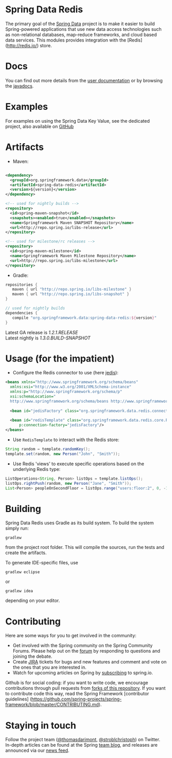 Spring Data Redis
=======================

The primary goal of the [Spring Data](http://projects.spring.io/spring-data/) project is to make it easier to build Spring-powered applications that use new data access technologies such as non-relational databases, map-reduce frameworks, and cloud based data services.
This modules provides integration with the [Redis] (http://redis.io/) store. 

# Docs

You can find out more details from the [user documentation](http://docs.spring.io/spring-data/data-redis/docs/current/reference/html/) or by browsing the [javadocs](http://docs.spring.io/spring-data/data-redis/docs/current/api/).

# Examples

For examples on using the Spring Data Key Value, see the dedicated project, also available on [GitHub](https://github.com/spring-projects/spring-data-keyvalue-examples)

# Artifacts

* Maven:

~~~~~ xml

<dependency>
  <groupId>org.springframework.data</groupId>
  <artifactId>spring-data-redis</artifactId>
  <version>${version}</version>
</dependency> 

<!-- used for nightly builds -->
<repository>
  <id>spring-maven-snapshot</id>
  <snapshots><enabled>true</enabled></snapshots>
  <name>Springframework Maven SNAPSHOT Repository</name>
  <url>http://repo.spring.io/libs-release</url>
</repository> 

<!-- used for milestone/rc releases -->
<repository>
  <id>spring-maven-milestone</id>
  <name>Springframework Maven Milestone Repository</name>
  <url>http://repo.spring.io/libs-milestone</url>
</repository> 
~~~~~

* Gradle: 

~~~~~ groovy
repositories {
   maven { url "http://repo.spring.io/libs-milestone" }
   maven { url "http://repo.spring.io/libs-snapshot" }
}

// used for nightly builds
dependencies {
   compile "org.springframework.data:spring-data-redis:${version}"
}
~~~~~

Latest GA release is _1.2.1.RELEASE_  
Latest nightly is _1.3.0.BUILD-SNAPSHOT_

# Usage (for the impatient)

* Configure the Redis connector to use (here [jedis](https://github.com/xetorthio/jedis)):

~~~~~ xml
<beans xmlns="http://www.springframework.org/schema/beans"
  xmlns:xsi="http://www.w3.org/2001/XMLSchema-instance"
  xmlns:p="http://www.springframework.org/schema/p"
  xsi:schemaLocation="
  http://www.springframework.org/schema/beans http://www.springframework.org/schema/beans/spring-beans.xsd">
  
  <bean id="jedisFactory" class="org.springframework.data.redis.connection.jedis.JedisConnectionFactory"/>
  
  <bean id="redisTemplate" class="org.springframework.data.redis.core.RedisTemplate"
      p:connection-factory="jedisFactory"/>
</beans>
~~~~~

* Use `RedisTemplate` to interact with the Redis store:

~~~~~ java
String random = template.randomKey();
template.set(random, new Person("John", "Smith"));
~~~~~

* Use Redis 'views' to execute specific operations based on the underlying Redis type:

~~~~~ java
ListOperations<String, Person> listOps = template.listOps();
listOps.rightPush(random, new Person("Jane", "Smith"));
List<Person> peopleOnSecondFloor = listOps.range("users:floor:2", 0, -1);
~~~~~

# Building

Spring Data Redis uses Gradle as its build system. To build the system simply run:

    gradlew

from the project root folder. This will compile the sources, run the tests and create the artifacts.  

To generate IDE-specific files, use

    gradlew eclipse
 
or

    gradlew idea 

depending on your editor.

# Contributing

Here are some ways for you to get involved in the community:

* Get involved with the Spring community on the Spring Community Forums.  Please help out on the [forum](http://forum.spring.io/forum/spring-projects/data/nosql) by responding to questions and joining the debate.
* Create [JIRA](https://jira.springframework.org/browse/DATAREDIS) tickets for bugs and new features and comment and vote on the ones that you are interested in.  
* Watch for upcoming articles on Spring by [subscribing](https://spring.io/blog) to spring.io.

Github is for social coding: if you want to write code, we encourage contributions through pull requests from [forks of this repository](http://help.github.com/forking/). If you want to contribute code this way, read the Spring Framework [contributor guidelines] (https://github.com/spring-projects/spring-framework/blob/master/CONTRIBUTING.md).

# Staying in touch

Follow the project team ([@thomasdarimont](http://twitter.com/thomasdarimont), [@stroblchristoph](http://twitter.com/stroblchristoph)) on Twitter. In-depth articles can be
found at the Spring [team blog](https://spring.io/blog), and releases are announced via our [news feed](https://spring.io/blog/category/news).
